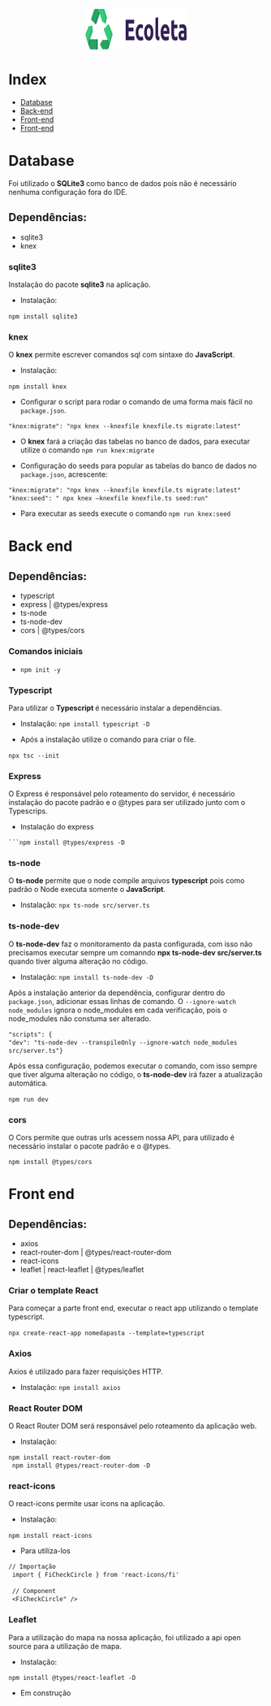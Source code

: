 
<p align="center">
  <img width="200" height="80" src="https://github.com/andressalh/next-level-week/blob/master/rockset/web/src/assets/logo.svg">
</p>

# Index

- [Database](#database)
- [Back-end](#back-end)
- [Front-end](#front-end)
- [Front-end](#mobile)

<a id="database"></a>
<h1>Database</h1>

Foi utilizado o <strong>SQLite3</strong> como banco de dados pois não é necessário nenhuma configuração fora do IDE.

<h2>Dependências: </h2>

- sqlite3
- knex

<h3>sqlite3</h3>
  
Instalação do pacote <strong>sqlite3</strong> na aplicação.

- Instalação: 

```npm install sqlite3```
  
<h3>knex</h3>
  
O <strong>knex</strong> permite escrever comandos sql com sintaxe do <strong>JavaScript</strong>.

- Instalação:

```npm install knex```

- Configurar o script para rodar o comando de uma forma mais fácil no ```package.json```.

```
"knex:migrate": "npx knex --knexfile knexfile.ts migrate:latest"
```

- O <strong>knex</strong> fará a criação das tabelas no banco de dados, para executar utilize o comando ``` npm run knex:migrate ```

- Configuração do seeds para popular as tabelas do banco de dados no ```package.json```, acrescente: 

```
"knex:migrate": "npx knex --knexfile knexfile.ts migrate:latest"
"knex:seed": " npx knex —knexfile knexfile.ts seed:run" 
```

- Para executar as seeds execute o comando ``` npm run knex:seed ```

<a id="back-end"></a>
<h1>Back end</h1>

<h2>Dependências: </h2>

- typescript
- express | @types/express
- ts-node
- ts-node-dev
- cors | @types/cors

<h3>Comandos iniciais</h3>

- ```npm init -y```

<h3>Typescript</h3>

Para utilizar o <strong> Typescript </strong> é necessário instalar a dependências.

- Instalação:
```npm install typescript -D```

- Após a instalação utilize o comando para criar o file.

```npx tsc --init```

<h3>Express</h3>

O Express é responsável pelo roteamento do servidor, é necessário instalação do pacote padrão e o @types para ser utilizado junto com o Typescrips.
 
- Instalação do express
```npm install express
```npm install @types/express -D
```

<h3>ts-node</h3>

O <strong>ts-node</strong> permite que o node compile arquivos <strong>typescript</strong> pois como padrão o Node executa somente o <strong>JavaScript</strong>.
 
- Instalação:
```npx ts-node src/server.ts```

<h3>ts-node-dev</h3>

O <strong>ts-node-dev</strong> faz o monitoramento da pasta configurada, com isso não precisamos executar sempre um comanndo  <strong>npx ts-node-dev src/server.ts</strong> quando tiver alguma alteração no código.
 
- Instalação:
```npm install ts-node-dev -D ```

Após a instalação anterior da dependência, configurar dentro do ```package.json```, adicionar essas linhas de comando. O ```--ignore-watch node_modules``` ignora o node_modules em cada verificação, pois o node_modules não constuma ser alterado.

```
"scripts": {
"dev": "ts-node-dev --transpileOnly --ignore-watch node_modules src/server.ts"}
```

Após essa configuração, podemos executar o comando, com isso sempre que tiver alguma alteração no código, o <strong>ts-node-dev</strong> irá fazer a atualização automática.

```npm run dev```

<h3>cors</h3>

O Cors permite que outras urls acessem nossa API, para utilizado é necessário instalar o pacote padrão e o @types.  

```npm install cors
npm install @types/cors
```

<a id="front-end"></a>
<h1>Front end</h1>

<h2>Dependências: </h2>

- axios
- react-router-dom | @types/react-router-dom
- react-icons
- leaflet | react-leaflet | @types/leaflet


<h3>Criar o template React </h3>

Para começar a parte front end, executar o react app utilizando o template typescript.

 ```npx create-react-app nomedapasta --template=typescript```

<h3>Axios</h3>

Axios é utilizado para fazer requisições HTTP.

- Instalação:
```npm install axios```

<h3>React Router DOM</h3>

O React Router DOM será responsável pelo roteamento da aplicação web. 

- Instalação:
```
npm install react-router-dom
 npm install @types/react-router-dom -D
```
<h3>react-icons</h3>

O react-icons permite usar icons na aplicação.

- Instalação:

 ```npm install react-icons```
 
- Para utiliza-los

 ```
 // Importação
  import { FiCheckCircle } from 'react-icons/fi'

  // Component
  <FiCheckCircle" />
```


<h3>Leaflet</h3>

Para a utilização do mapa na nossa aplicação, foi utilizado a api open source para a utilização de mapa.

- Instalação:

```npm install leaflet react-leaflet
npm install @types/react-leaflet -D
```



<a id="mobile"></a>

- Em construção
